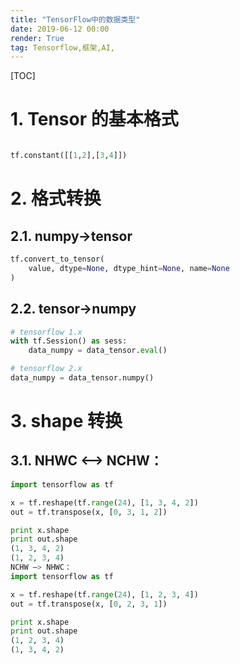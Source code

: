 ```yaml
---
title: "TensorFlow中的数据类型"
date: 2019-06-12 00:00
render: True 
tag: Tensorflow,框架,AI,
---
```


[TOC]
# 1. Tensor 的基本格式
```python

tf.constant([[1,2],[3,4]])
```


# 2. 格式转换

## 2.1. numpy->tensor
```python
tf.convert_to_tensor(
    value, dtype=None, dtype_hint=None, name=None
)
```
## 2.2. tensor->numpy

```python
# tensorflow 1.x 
with tf.Session() as sess:
    data_numpy = data_tensor.eval()

# tensorflow 2.x 
data_numpy = data_tensor.numpy()
```
# 3. shape 转换

## 3.1. NHWC <–> NCHW：
```python
import tensorflow as tf

x = tf.reshape(tf.range(24), [1, 3, 4, 2])
out = tf.transpose(x, [0, 3, 1, 2])

print x.shape
print out.shape
(1, 3, 4, 2)
(1, 2, 3, 4)
NCHW –> NHWC：
import tensorflow as tf

x = tf.reshape(tf.range(24), [1, 2, 3, 4])
out = tf.transpose(x, [0, 2, 3, 1])

print x.shape
print out.shape
(1, 2, 3, 4)
(1, 3, 4, 2)
```